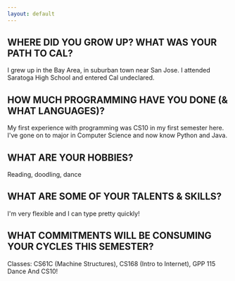 ```yaml
---
layout: default
---
```


## WHERE DID YOU GROW UP? WHAT WAS YOUR PATH TO CAL?
I grew up in the Bay Area, in suburban town near San Jose. I attended Saratoga High School and entered Cal undeclared.

## HOW MUCH PROGRAMMING HAVE YOU DONE (& WHAT LANGUAGES)?

My first experience with programming was CS10 in my first semester here. I've gone on to major in Computer Science and now know Python and Java.

## WHAT ARE YOUR HOBBIES?

Reading, doodling, dance

## WHAT ARE SOME OF YOUR TALENTS & SKILLS?

I'm very flexible and I can type pretty quickly!

## WHAT COMMITMENTS WILL BE CONSUMING YOUR CYCLES THIS SEMESTER?

Classes: CS61C (Machine Structures), CS168 (Intro to Internet), GPP 115
Dance
And CS10!
